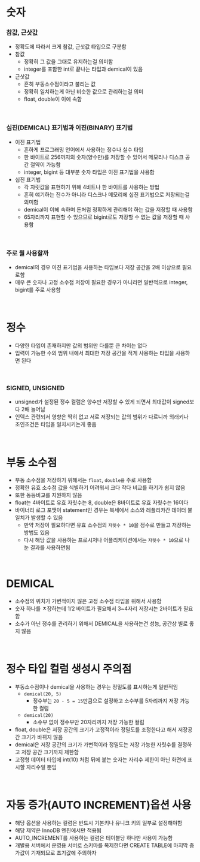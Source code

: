 # 숫자

### 참값, 근삿값

- 정확도에 따라서 크게 참값, 근삿값 타입으로 구분함
- 참값
  - 정확히 그 값을 그대로 유지하는걸 의미함
  - integer를 포함한 int로 끝나는 타입과 demical이 있음
- 근삿값
  - 흔히 부동소수점이라고 불리는 값
  - 정확히 일치하는게 아닌 비슷한 값으로 관리하는걸 의미
  - float, double이 이에 속함

<br>

### 십진(DEMICAL) 표기법과 이진(BINARY) 표기법

- 이진 표기법
  - 흔하게 프로그래밍 언어에서 사용하는 정수나 실수 타입
  - 한 바이트로 256까지의 숫자(양수만)를 저장할 수 있어서 메모리나 디스크 공간 절약이 가능함
  - integer, bigint 등 대부분 숫자 타입은 이진 표기법을 사용함
- 십진 표기법
  - 각 자릿값을 표현하기 위해 4비트나 한 바이트를 사용하는 방법
  - 흔히 얘기하는 진수가 아니라 디스크나 메모리에 십진 표기법으로 저장되는걸 의미함
  - demical이 이헤 속하며 돈처럼 정확하게 관리해야 하는 값을 저장할 때 사용함
  - 65자리까지 표현할 수 있으므로 bigint로도 저장할 수 없는 값을 저장할 때 사용함

<br>

### 주로 뭘 사용할까

- demical의 경우 이진 표기법을 사용하는 타입보다 저장 공간을 2배 이상으로 필요로함
- 매우 큰 숫자나 고정 소수점 저장이 필요한 경우가 아니라면 일반적으로 integer, bigint를 주로 사용함

<br>

# 정수

- 다양한 타입이 존재하지만 값의 범위만 다를뿐 큰 차이는 없다
- 입력이 가능한 수의 범위 내에서 최대한 저장 공간을 적게 사용하는 타입을 사용하면 된다

<br>

### SIGNED, UNSIGNED

- unsigned가 설정된 정수 컬럼은 양수만 저장할 수 있게 되면서 최대값이 signed보다 2배 늘어남
- 인덱스 관련되서 영향은 딱히 없고 서로 저장되는 값의 범위가 다르니까 외래키나 조인조건은 타입을 일치시키는게 좋음

<br>

# 부동 소수점

- 부동 소수점을 저장하기 위해서는 `float`, `double을` 주로 사용함
- 정확한 유효 소수점 값을 식별하기 어려워서 크다 작다 비교를 하기가 쉽지 않음
- 또한 동등비교를 지원하지 않음
- float는 4바이트로 유효 자릿수는 8, double은 8바이트로 유효 자릿수는 16이다
- 바이너리 로그 포맷이 statement인 경우는 복세에서 소스와 레플리카간 데이터 불일치가 발생할 수 있음
  - 만약 저장이 필요하다면 유효 소수점의 `자릿수 * 10`을 정수로 만들고 저장하는 방법도 있음
  - 다시 해당 값을 사용하는 프로시저나 어플리케이션에서는 `자릿수 * 10`으로 나눈 결과를 사용하면됨

<br>

# DEMICAL

- 소수점의 위치가 가변적이지 않은 고정 소수점 타입을 위해서 사용함
- 숫자 하나를 ㅈ장하는데 1/2 바이트가 필요해서 3~4자리 저장시는 2바이트가 필요함
- 소수가 아닌 정수를 관리하기 위해서 DEMICAL을 사용하는건 성능, 공간상 별로 좋지 않음

<br>

# 정수 타입 컬럼 생성시 주의점

- 부동소수점이나 demical을 사용하는 경우는 정밀도를 표시하는게 일반적임
  - `demical(20, 5)`
    - 정수부는 `20 - 5 = 15`만큼으로 설정하고 소수부를 5자리까지 저장 가능한 컬럼
  - `demical(20)`
    - 소수부 없이 정수부만 20자리까지 저장 가능한 컬럼
- float, double은 저장 공간의 크기가 고정적이라 정밀도를 조정한다고 해서 저장공간 크기가 바뀌지 않음
- demical은 저장 공간의 크기가 가변적이라 정밀도는 저장 가능한 자릿수를 결정하고 저장 공간 크기까지 제한함
- 고정형 데이터 타입에 int(10) 처럼 뒤에 붙는 숫자는 자리수 제한이 아닌 화면에 표시할 자리수일 뿐임

<br>

# 자동 증가(AUTO INCREMENT)옵션 사용

- 해당 옵션을 사용하는 컬럼은 반드시 기본키나 유니크 키의 일부로 설정해야함
- 해당 제약은 InnoDB 엔진에서만 적용됨
- AUTO_INCREMENT를 사용하는 컬럼은 테이블당 하나만 사용이 가능함
- 개발용 서버에서 운영용 서버로 스키마를 복제한다면 CREATE TABLE에 마지막 증가값이 기재되므로 초기값에 주의하자
